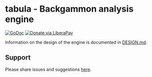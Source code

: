 # tabula - Backgammon analysis engine
[![GoDoc](https://code.rocket9labs.com/tslocum/godoc-static/raw/branch/master/badge.svg)](https://docs.rocket9labs.com/code.rocket9labs.com/tslocum/tabula)
[![Donate via LiberaPay](https://img.shields.io/liberapay/receives/rocket9labs.com.svg?logo=liberapay)](https://liberapay.com/rocket9labs.com)

Information on the design of the engine is documented in [DESIGN.md](https://code.rocket9labs.com/tslocum/tabula/src/branch/main/DESIGN.md).

## Support

Please share issues and suggestions [here](https://code.rocket9labs.com/tslocum/tabula/issues).

